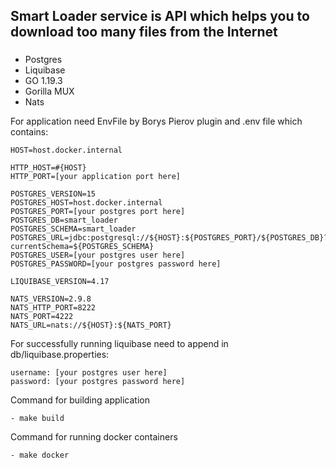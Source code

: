 ## Smart Loader service is API which helps you to download too many files from the Internet

###
- Postgres
- Liquibase
- GO 1.19.3
- Gorilla MUX
- Nats

For application need EnvFile by Borys Pierov plugin and .env file which contains:
```dotenv
HOST=host.docker.internal

HTTP_HOST=#{HOST}
HTTP_PORT=[your application port here]

POSTGRES_VERSION=15
POSTGRES_HOST=host.docker.internal
POSTGRES_PORT=[your postgres port here]
POSTGRES_DB=smart_loader
POSTGRES_SCHEMA=smart_loader
POSTGRES_URL=jdbc:postgresql://${HOST}:${POSTGRES_PORT}/${POSTGRES_DB}?currentSchema=${POSTGRES_SCHEMA}
POSTGRES_USER=[your postgres user here]
POSTGRES_PASSWORD=[your postgres password here]

LIQUIBASE_VERSION=4.17

NATS_VERSION=2.9.8
NATS_HTTP_PORT=8222
NATS_PORT=4222
NATS_URL=nats://${HOST}:${NATS_PORT}
```

For successfully running liquibase need to append in db/liquibase.properties:
```dotenv
username: [your postgres user here]
password: [your postgres password here]
```

Command for building application
```dotenv
- make build
```

Command for running docker containers
```dotenv
- make docker
```